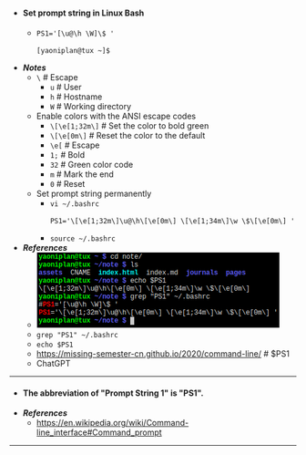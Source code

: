 - #### Set prompt string in Linux Bash
    - `PS1='[\u@\h \W]\$ '`
      ```
      [yaoniplan@tux ~]$ 
      ```
- ***Notes***
    - `\` # Escape
        - `u` # User
        - `h` # Hostname
        - `W` # Working directory
    - Enable colors with the ANSI escape codes
        - `\[\e[1;32m\]` # Set the color to bold green
        - `\[\e[0m\]` # Reset the color to the default
        - `\e[` # Escape
        - `1;` # Bold
        - `32` # Green color code
        - `m` # Mark the end
        - `0` # Reset
    - Set prompt string permanently
        - `vi ~/.bashrc`
          ```
          PS1='\[\e[1;32m\]\u@\h\[\e[0m\] \[\e[1;34m\]\w \$\[\e[0m\] '
          ```
        - `source ~/.bashrc`
- ***References***
    - ![2023-05-23_20-06.png](../assets/2023-05-23_20-06.png)
    - `grep "PS1" ~/.bashrc`
    - `echo $PS1`
    - https://missing-semester-cn.github.io/2020/command-line/ # $PS1
    - ChatGPT
- ---
- #### The abbreviation of "Prompt String 1" is "PS1".
- ***References***
    - https://en.wikipedia.org/wiki/Command-line_interface#Command_prompt
- ---

